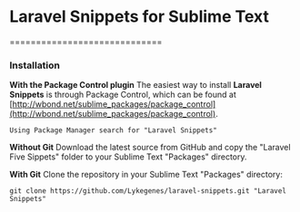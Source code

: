 # Laravel Snippets for Sublime Text
=============================

### Installation
**With the Package Control plugin**
The easiest way to install **Laravel Snippets** is through Package Control, which can be found at [http://wbond.net/sublime_packages/package_control](http://wbond.net/sublime_packages/package_control).

```
Using Package Manager search for "Laravel Snippets"
```

**Without Git**
Download the latest source from GitHub and copy the "Laravel Five Sippets" folder to your Sublime Text "Packages" directory.

**With Git**
Clone the repository in your Sublime Text "Packages" directory:

```
git clone https://github.com/Lykegenes/laravel-snippets.git "Laravel Snippets"
